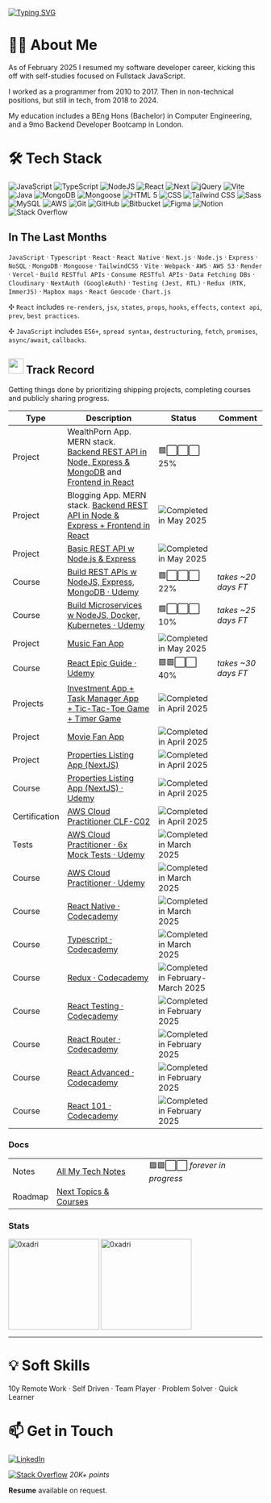 [![Typing SVG](https://readme-typing-svg.demolab.com?font=Fira+Code&size=35&pause=1000&width=435&lines=Hello%2C+it's+Adrien;Fullstack+Developer)](https://git.io/typing-svg)

# 🙋‍♂️ About Me

As of February 2025 I resumed my software developer career, kicking this off with self-studies focused on Fullstack JavaScript.

I worked as a programmer from 2010 to 2017. Then in non-technical positions, but still in tech, from 2018 to 2024.

My education includes a BEng Hons (Bachelor) in Computer Engineering, and a 9mo Backend Developer Bootcamp in London.

# 🛠️ Tech Stack

<img alt="JavaScript" src="https://img.shields.io/badge/-JavaScript-FCC624?style=for-the-badge&logo=JavaScript&logoColor=white" /> <img alt="TypeScript" src="https://img.shields.io/badge/-TypeScript-46a2f1?style=for-the-badge&logo=TypeScript&logoColor=white" /> <img alt="NodeJS" src="https://img.shields.io/badge/Node-%20%235FA04E?style=for-the-badge&logo=nodedotjs&logoColor=white" /> <img alt="React" src="https://img.shields.io/badge/React-%20%2361DAFB?style=for-the-badge&logo=react&logoColor=white" /> <img alt="Next" src="https://img.shields.io/badge/Next%20JS-%20%23444444?style=for-the-badge&logo=nextdotjs&logoColor=white" /> <img alt="jQuery" src="https://img.shields.io/badge/jQuery-%20%230769AD?style=for-the-badge&logo=jquery&logoColor=white" /> <img alt="Vite" src="https://img.shields.io/badge/Vite-%20%23646CFF?style=for-the-badge&logo=vite&logoColor=white" /> <img alt="Java" src="https://img.shields.io/badge/Java-%20%23F24E1E?style=for-the-badge&logo=java&logoColor=white" /> <img alt="MongoDB" src="https://img.shields.io/badge/MongoDB%20-%20%2347A248?style=for-the-badge&logo=mongodb&logoColor=white" /> <img alt="Mongoose" src="https://img.shields.io/badge/Mongoose-%20%23880000?style=for-the-badge&logo=mongoose&logoColor=white" /> <img alt="HTML 5" src="https://img.shields.io/badge/HTML%205%20-%20%23E34F26?style=for-the-badge&logo=html5&logoColor=white" /> <img alt="CSS" src="https://img.shields.io/badge/CSS%20-%20%23663399?style=for-the-badge&logo=CSS&color=blue" /> <img alt="Tailwind CSS" src="https://img.shields.io/badge/Tailwind%20CSS%20-%20%2306B6D4?style=for-the-badge&logo=tailwindcss&logoColor=white" /> <img alt="Sass" src="https://img.shields.io/badge/Sass-%23CC6699?style=for-the-badge&logo=sass&logoColor=white" /> <img alt="MySQL" src="https://img.shields.io/badge/MySQL-%20%234479A1?style=for-the-badge&logo=mysql&logoColor=white" /> <img alt="AWS" src="https://img.shields.io/badge/AWS-%20%23444444?style=for-the-badge&logo=amazonwebservices&logoColor=white" /> <img alt="Git" src="https://img.shields.io/badge/Git-%20%23F05032?style=for-the-badge&logo=git&logoColor=white" /> <img alt="GitHub" src="https://img.shields.io/badge/GitHub-%20%23444444?style=for-the-badge&logo=github&logoColor=white" /> <img alt="Bitbucket" src="https://img.shields.io/badge/Bitbucket-%20%230052CC?style=for-the-badge&logo=bitbucket&logoColor=white" /> <img alt="Figma" src="https://img.shields.io/badge/Figma-%20%23F24E1E?style=for-the-badge&logo=figma&logoColor=white" /> <img alt="Notion" src="https://img.shields.io/badge/notion-%20%23444?style=for-the-badge&logo=bitbucket&logoColor=white" /> <img alt="Stack Overflow" src="https://img.shields.io/badge/Stack%20Overflow-%20%23F58025?style=for-the-badge&logo=stackoverflow&logoColor=white" />

## In The Last Months

`JavaScript` · `Typescript` · `React` · `React Native` · `Next.js` · `Node.js` · `Express` · `NoSQL` · `MongoDB` · `Mongoose` · `TailwindCSS` · `Vite` · `Webpack` · `AWS` · `AWS S3` · `Render` · `Vercel` · `Build RESTful APIs` · `Consume RESTful APIs` · `Data Fetching DBs`  · `Cloudinary` · `NextAuth (GoogleAuth)` · `Testing (Jest, RTL)` · `Redux (RTK, ImmerJS)` · `Mapbox maps` · `React Geocode` · `Chart.js`

✣ `React` includes `re-renders`, `jsx`, `states`, `props`, `hooks`, `effects`, `context api`, `prev`, `best practices`.
 
✣ `JavaScript` includes `ES6+`, `spread syntax`, `destructuring`, `fetch`, `promises`, `async/await`, `callbacks`.

<h2><img src="https://emoji.slack-edge.com/T7DMEKZMH/deployparrot/ef6c902688cec864.gif" height="30"/> Track Record</h2>

Getting things done by prioritizing shipping projects, completing courses and publicly sharing progress.

| Type          | Description                                                                                                                     | Status          | Comment             | 
|---------------|---------------------------------------------------------------------------------------------------------------------------------|-----------------|---------------------|
| Project       | WealthPorn App. MERN stack. [Backend REST API in Node, Express & MongoDB](https://github.com/0xadri/wealth-porn-backend-restapi) and [Frontend in React](https://github.com/0xadri/wealth-porn-frontend-react) | 🟩⬜️⬜️⬜️ 25%     |                     | 
| Project       | Blogging App. MERN stack. [Backend REST API in Node & Express + Frontend in React ](https://github.com/0xadri/be-restapi-nodejs-fe-react)                                          | <img alt="Completed in May 2025" src="https://img.shields.io/badge/May%202025-%20%23ffffff?style=flat&logo=checkmarx&logoColor=%2310de07&labelColor=%23444444&color=%23444444" />     |                     | 
| Project       | [Basic REST API w Node.js & Express](https://github.com/0xadri/nodejs-REST-API-basics)                                          | <img alt="Completed in May 2025" src="https://img.shields.io/badge/May%202025-%20%23ffffff?style=flat&logo=checkmarx&logoColor=%2310de07&labelColor=%23444444&color=%23444444" />     |                     | 
| Course        | [Build REST APIs w NodeJS, Express, MongoDB · Udemy](https://www.udemy.com/course/nodejs-the-complete-guide/)                   | 🟩⬜️⬜️⬜️ 22%     | *takes ~20 days FT* | 
| Course        | [Build Microservices w NodeJS, Docker, Kubernetes · Udemy](https://www.udemy.com/course/microservices-with-node-js-and-react)   | 🟩⬜️⬜️⬜️ 10%     | *takes ~25 days FT* | 
| Project       | [Music Fan App](https://github.com/0xadri/poster-it-app)                                                                        | <img alt="Completed in May 2025" src="https://img.shields.io/badge/May%202025-%20%23ffffff?style=flat&logo=checkmarx&logoColor=%2310de07&labelColor=%23444444&color=%23444444" />      |                     | 
| Course        | [React Epic Guide · Udemy](https://www.udemy.com/course/react-the-complete-guide-incl-redux/)                                   | 🟩🟩⬜️⬜️ 40%     | *takes ~30 days FT* | 
| Projects      | [Investment App + Task Manager App <br/> + Tic-Tac-Toe Game + Timer Game](https://github.com/0xadri/ima-kokode)                 | <img alt="Completed in April 2025" src="https://img.shields.io/badge/April%202025-%20%23ffffff?style=flat&logo=checkmarx&logoColor=%2310de07&labelColor=%23444444&color=%23444444" />       |                    |  
| Project       | [Movie Fan App](https://github.com/0xadri/mini-app/tree/main/mini-app)                                                          | <img alt="Completed in April 2025" src="https://img.shields.io/badge/April%202025-%20%23ffffff?style=flat&logo=checkmarx&logoColor=%2310de07&labelColor=%23444444&color=%23444444" /> |                    |  
| Project       | [Properties Listing App (NextJS)](https://github.com/0xadri/propertypulse)                                                      | <img alt="Completed in April 2025" src="https://img.shields.io/badge/April%202025-%20%23ffffff?style=flat&logo=checkmarx&logoColor=%2310de07&labelColor=%23444444&color=%23444444" /> |                    |  
| Course        | [Properties Listing App (NextJS) · Udemy](https://www.udemy.com/course/nextjs-from-scratch/)                                    | <img alt="Completed in April 2025" src="https://img.shields.io/badge/April%202025-%20%23ffffff?style=flat&logo=checkmarx&logoColor=%2310de07&labelColor=%23444444&color=%23444444" /> |                    |  
| Certification | [AWS Cloud Practitioner CLF-C02](https://aws.amazon.com/certification/certified-cloud-practitioner/)                            | <img alt="Completed in April 2025" src="https://img.shields.io/badge/April%202nd%202025-%20%23ffffff?style=flat&logo=checkmarx&logoColor=%2310de07&labelColor=%23444444&color=%23444444" />|                    |  
| Tests         | [AWS Cloud Practitioner · 6x Mock Tests · Udemy](https://www.udemy.com/course/practice-exams-aws-certified-cloud-practitioner/) | <img alt="Completed in March 2025" src="https://img.shields.io/badge/March%202025-%20%23ffffff?style=flat&logo=checkmarx&logoColor=%2310de07&labelColor=%23444444&color=%23444444" /> |                    |  
| Course        | [AWS Cloud Practitioner · Udemy](https://www.udemy.com/course/aws-certified-cloud-practitioner-new/)                            | <img alt="Completed in March 2025" src="https://img.shields.io/badge/March%202025-%20%23ffffff?style=flat&logo=checkmarx&logoColor=%2310de07&labelColor=%23444444&color=%23444444" /> |                    |  
| Course        | [React Native · Codecademy](https://www.codecademy.com/learn/learn-react-native)                                                | <img alt="Completed in March 2025" src="https://img.shields.io/badge/March%202025-%20%23ffffff?style=flat&logo=checkmarx&logoColor=%2310de07&labelColor=%23444444&color=%23444444" /> |                    |  
| Course        | [Typescript · Codecademy](https://www.codecademy.com/enrolled/courses/learn-typescript)                                         | <img alt="Completed in March 2025" src="https://img.shields.io/badge/March%202025-%20%23ffffff?style=flat&logo=checkmarx&logoColor=%2310de07&labelColor=%23444444&color=%23444444" /> |                    |  
| Course        | [Redux · Codecademy](https://www.codecademy.com/learn/learn-redux)                                                              | <img alt="Completed in February-March 2025" src="https://img.shields.io/badge/Feb--March%202025-%20%23ffffff?style=flat&logo=checkmarx&logoColor=%2310de07&labelColor=%23444444&color=%23444444" /> |                    |  
| Course        | [React Testing · Codecademy](https://www.codecademy.com/learn/learn-react-testing)                                              | <img alt="Completed in February 2025" src="https://img.shields.io/badge/February%202025-%20%23ffffff?style=flat&logo=checkmarx&logoColor=%2310de07&labelColor=%23444444&color=%23444444" /> |                    |  
| Course        | [React Router · Codecademy](https://www.codecademy.com/learn/learn-react-router)                                                | <img alt="Completed in February 2025" src="https://img.shields.io/badge/February%202025-%20%23ffffff?style=flat&logo=checkmarx&logoColor=%2310de07&labelColor=%23444444&color=%23444444" /> |                    |  
| Course        | [React Advanced · Codecademy](https://www.codecademy.com/learn/learn-advanced-react)                                            | <img alt="Completed in February 2025" src="https://img.shields.io/badge/February%202025-%20%23ffffff?style=flat&logo=checkmarx&logoColor=%2310de07&labelColor=%23444444&color=%23444444" /> |                    |  
| Course        | [React 101 · Codecademy](https://www.codecademy.com/learn/react-101)                                                            | <img alt="Completed in February 2025" src="https://img.shields.io/badge/February%202025-%20%23ffffff?style=flat&logo=checkmarx&logoColor=%2310de07&labelColor=%23444444&color=%23444444" /> |                    |  

### Docs

|   |   |   |
|---|---|---|
| Notes        | [All My Tech Notes](https://github.com/0xadri/notes-js)                                                                          | 🟩🟩⬜️⬜️  *forever in progress* |
| Roadmap        | [Next Topics & Courses](https://github.com/0xadri/notes-js/blob/main/__potential-courses-and-topics.md)                        |        ️          |

### Stats

<p><img height=180em align="left" src="https://github-readme-stats.vercel.app/api?username=0xadri&theme=github_dark&count_private=true&show_icons=true&locale=en" alt="0xadri" /></p> 

<p><img height=180em align="center" src="https://github-readme-stats.vercel.app/api/top-langs?username=0xadri&langs_count=10&hide=cmake,html&theme=github_dark&show_icons=true&locale=en&layout=compact" alt="0xadri" /></p>

----------------------------------------

# 💡 Soft Skills

10y Remote Work · Self Driven · Team Player · Problem Solver · Quick Learner

# 📫 Get in Touch

[![LinkedIn](https://img.shields.io/badge/LinkedIn-%230077B5.svg?logo=linkedin&logoColor=white)](https://www.linkedin.com/in/adrienbe/) 

[![Stack Overflow](https://img.shields.io/badge/Stack%20Overflow-%20%23F58025?style=flat&logo=stackoverflow&logoColor=white)](https://stackoverflow.com/users/759452/adri-w-ukraine) *20K+ points*

**Resume** available on request.
